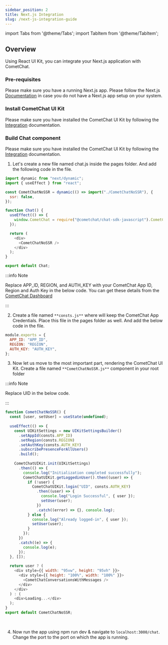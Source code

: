 ```yaml
---
sidebar_position: 2
title: Next.js Integration
slug: /next-js-integration-guide
---
```


import Tabs from '@theme/Tabs';
import TabItem from '@theme/TabItem';

## Overview

Using React UI Kit, you can integrate your Next.js application with CometChat.

### Pre-requisites

Please make sure you have a running Next.js app. Please follow the Next.js [Documentation](https://nextjs.org/docs/getting-started/installation) in case you do not have a Next.js app setup on your system.

### Install CometChat UI Kit

Please make sure you have installed the CometChat UI Kit by following the [Integration](./getting-started) documentation.

### Build Chat component

Please make sure you have installed the CometChat UI Kit by following the [Integration](./getting-started) documentation.

1. Let's create a new file named chat.js inside the pages folder. And add the following code in the file.

<Tabs>
<TabItem value="js" label="Javascript">

```javascript
import dynamic from "next/dynamic";
import { useEffect } from "react";

const CometChatNoSSR = dynamic(() => import("./CometChatNoSSR"), {
  ssr: false,
});

function Chat() {
  useEffect(() => {
    window.CometChat = require("@cometchat/chat-sdk-javascript").CometChat;
  });

  return (
    <div>
      <CometChatNoSSR />
    </div>
  );
}

export default Chat;
```

</TabItem>
</Tabs>

:::info Note

Replace APP_ID, REGION, and AUTH_KEY with your CometChat App ID, Region and Auth Key in the below code. You can get these details from the [CometChat Dashboard](https://app.cometchat.com/)

:::

2. Create a file named `**consts.js**` where will keep the CometChat App Credentials. Place this file in the pages folder as well. And add the below code in the file.

<Tabs>
<TabItem value="js" label="Javascript">

```javascript
module.exports = {
  APP_ID: "APP_ID",
  REGION: "REGION",
  AUTH_KEY: "AUTH_KEY",
};
```

</TabItem>
</Tabs>

3. Now let us move to the most important part, rendering the CometChat UI Kit. Create a file named `**CometChatNoSSR.js**` component in your root folder

:::info Note

Replace UID in the below code.

:::

<Tabs>
<TabItem value="js" label="Javascript">

```javascript
function CometChatNoSSR() {
  const [user, setUser] = useState(undefined);
​
  useEffect(() => {
    const UIKitSettings = new UIKitSettingsBuilder()
      .setAppId(consts.APP_ID)
      .setRegion(consts.REGION)
      .setAuthKey(consts.AUTH_KEY)
      .subscribePresenceForAllUsers()
      .build();
​
    CometChatUIKit.init(UIKitSettings)
      .then(() => {
        console.log("Initialization completed successfully");
        CometChatUIKit.getLoggedinUser().then((user) => {
          if (!user) {
            CometChatUIKit.login("UID", consts.AUTH_KEY)
              .then((user) => {
                console.log("Login Successful", { user });
                setUser(user);
              })
              .catch((error) => {}, console.log);
          } else {
            console.log("Already logged-in", { user });
            setUser(user);
          }
        });
      })
      .catch((e) => {
        console.log(e);
      });
  }, []);
​
  return user ? (
    <div style={{ width: "95vw", height: "95vh" }}>
      <div style={{ height: "100%", width: "100%" }}>
        <CometChatConversationsWithMessages />
      </div>
    </div>
  ) : (
    <div>Loading...</div>
  );
}
export default CometChatNoSSR;
```

</TabItem>
</Tabs>
​

4. Now run the app using npm run dev & navigate to `localhost:3000/chat`. Change the port to the port on which the app is running.
